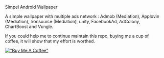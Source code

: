 Simpel Android Wallpaper

A simple wallpaper with multiple ads network : Admob (Mediation), Applovin (Mediation), Ironsource (Mediation), unity,
FacebookAd, AdColony, ChartBoost and Vungle.

If you could help me to continue maintain this repo, buying me a cup of coffee, it will show that my effort is worthed.


[!["Buy Me A Coffee"](https://www.buymeacoffee.com/assets/img/custom_images/orange_img.png)](https://buymeacoffee.com/devm22)



